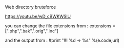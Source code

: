 
Web directory bruteforce

https://youtu.be/wD_cBWKWSlU

you can change the file extensions from :  extensions = [".php",".bak",".orig",".inc"] 

and the output from : #print "!!! %d => %s" %(e.code,url)

